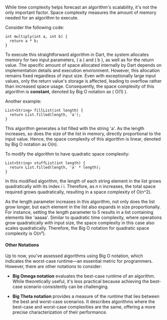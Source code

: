 While time complexity helps forecast an algorithm's scalability, it's not the only important factor.
Space complexity measures the amount of memory needed for an algorithm to execute.

Consider the following code:

```
int multiply(int a, int b) {
  return a * b;
}
```

To execute this straightforward algorithm in Dart, the system allocates memory for two input
parameters, \( a \) and \( b \), as well as for the return value. The specific amount of space
allocated internally by Dart depends on implementation details and execution environment. However,
this allocation remains fixed regardless of input size. Even with exceptionally large input values,
only the return value's storage is affected, leading to overflow rather than increased space usage.
Consequently, the space complexity of this algorithm is **constant**, denoted by Big O notation
as \( O(1) \).

Another example:

```
List<String> fillList(int length) {
  return List.filled(length, 'a');
}
```

This algorithm generates a list filled with the string 'a'. As the length increases, so does the
size of the list in memory, directly proportional to the input value. Hence, the space complexity of
this algorithm is linear, denoted by Big O notation as O(n).

To modify the algorithm to have quadratic space complexity:

```
List<String> stuffList(int length) {
  return List.filled(length, 'a' * length);
}
```

In this modified algorithm, the length of each string element in the list grows quadratically with
its index 𝑖 i. Therefore, as 𝑛 n increases, the total space required grows quadratically, resulting
in a space complexity of O(n^2).

As the length parameter increases in this algorithm, not only does the list grow longer, but each
element in the list also expands in size proportionally. For instance, setting the length parameter
to 5 results in a list containing elements like 'aaaaa'. Similar to quadratic time complexity, where
operations grow quadratically with input size, the space complexity in this case also scales
quadratically. Therefore, the Big O notation for quadratic space complexity is O(n²).

#### Other Notations
Up to now, you've assessed algorithms using Big O notation, which indicates the worst-case
runtime—an essential metric for programmers. However, there are other notations to consider:

- **Big Omega notation** evaluates the best-case runtime of an algorithm. While theoretically
  useful, it's less practical because achieving the best-case scenario consistently can be
  challenging.

- **Big Theta notation** provides a measure of the runtime that lies between the best and worst-case
  scenarios. It describes algorithms where the best-case and worst-case complexities are the same,
  offering a more precise characterization of their performance.
